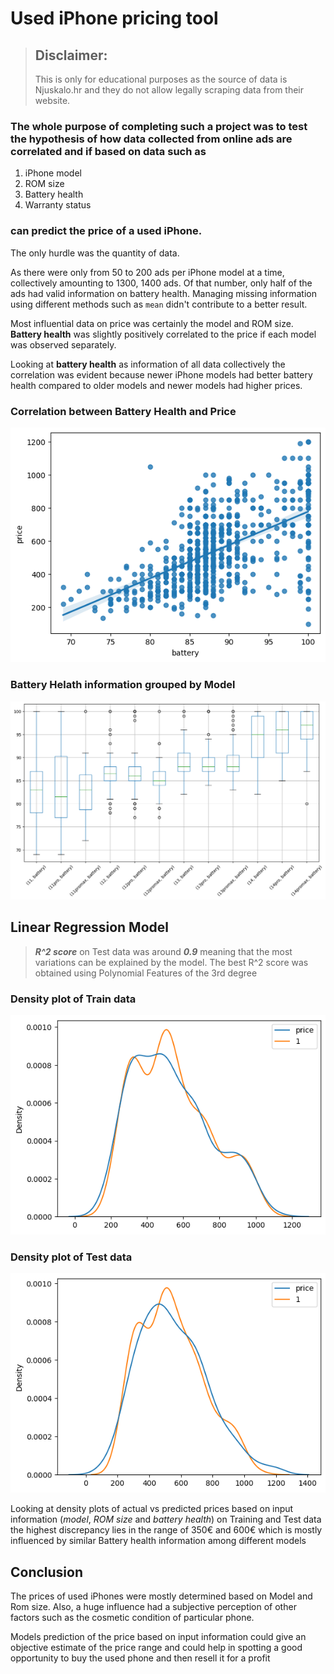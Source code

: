# Used iPhone pricing tool

> ## Disclaimer:
> This is only for educational purposes as the source of data is Njuskalo.hr and they do not allow legally scraping data from their website.

### The whole purpose of completing such a project was to test the hypothesis of how data collected from online ads are correlated and if based on data such as 
1. iPhone model 
2. ROM size 
3. Battery health 
4. Warranty status
### can predict the price of a used iPhone.

The only hurdle was the quantity of data. 

As there were only from 50 to 200 ads per iPhone model at a time, collectively amounting to 1300, 1400 ads. Of that number, only half of the ads had valid information on battery health. Managing missing information using different methods such as `mean` didn't contribute to a better result.

Most influential data on price was certainly the model and ROM size.
**Battery health** was slightly positively correlated to the price if each model was observed separately.

Looking at **battery health** as information of all data collectively the correlation was evident because newer iPhone models had better battery health compared to older models and newer models had higher prices. 

### Correlation between Battery Health and Price
![Regression line](/images/battery_price_corr.png)

### Battery Helath information grouped by Model
![](/images/battery_health_distribution.png)

## Linear Regression Model

>**_R^2 score_** on Test data was around **_0.9_** meaning that the most variations can be explained by the model.
> The best R^2 score was obtained using Polynomial Features of the 3rd degree

### Density plot of Train data

![](/images/density_train.png)

### Density plot of Test data

![](/images/density_test.png)

Looking at density plots of actual vs predicted prices based on input information (_model_, _ROM size_ and _battery health_) on Training and Test data the highest discrepancy lies in the range of 350€ and 600€ which is mostly influenced by similar Battery health information among different models

## Conclusion

The prices of used iPhones were mostly determined based on Model and Rom size. Also, a huge influence had a subjective perception of other factors such as the cosmetic condition of particular phone. 

Models prediction of the price based on input information could give an objective estimate of the price range and could help in spotting a good opportunity to buy the used phone and then resell it for a profit
